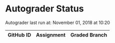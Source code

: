 # Autograder Status
Autograder last run at: November 01, 2018 at 10:20

| GitHub ID | Assignment | Graded Branch |
|-----------|------------|---------------|
